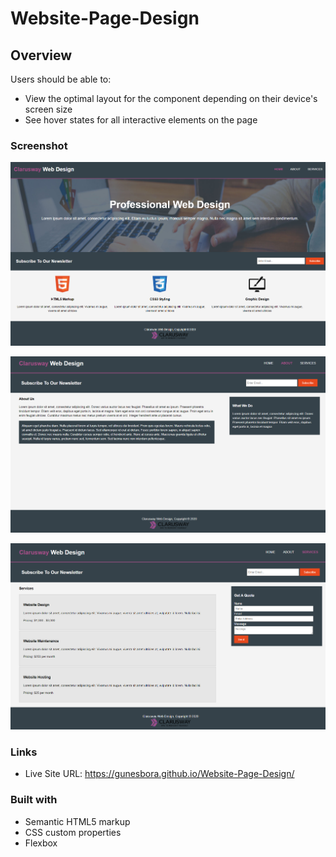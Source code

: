 # Website-Page-Design

## Overview

Users should be able to:

- View the optimal layout for the component depending on their device's screen size
- See hover states for all interactive elements on the page

### Screenshot

![Project 005 Snapshot](Project_005_1.png)

![Project 005 Snapshot](Project_005_2.png)

![Project 005 Snapshot](Project_005_3.png)


### Links

- Live Site URL: https://gunesbora.github.io/Website-Page-Design/

### Built with

- Semantic HTML5 markup
- CSS custom properties
- Flexbox

